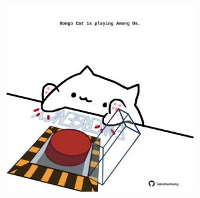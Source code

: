 <!-- built at 30/03/2021, 01:51:45 UTC -->
<p align="center">
  <img width="500" height="500" src="./ReadmeImage.svg">
</p>
